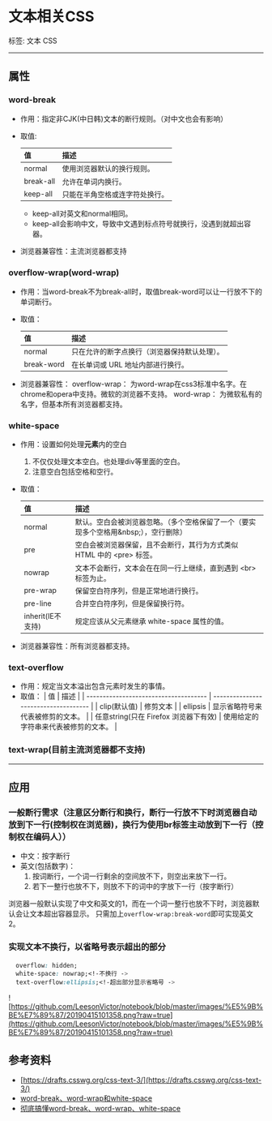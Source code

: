 # 文本相关CSS

标签: 文本 CSS

---

## 属性

### word-break

- 作用：指定非CJK(中日韩)文本的断行规则。（对中文也会有影响）
- 取值:
  
  | 值        | 描述                           |
  | --------- | ------------------------------ |
  | normal    | 使用浏览器默认的换行规则。     |
  | break-all | 允许在单词内换行。             |
  | keep-all  | 只能在半角空格或连字符处换行。 |

  - keep-all对英文和normal相同。
  - keep-all会影响中文，导致中文遇到标点符号就换行，没遇到就超出容器。
- 浏览器兼容性：主流浏览器都支持

### overflow-wrap(word-wrap)

- 作用：当word-break不为break-all时，取值break-word可以让一行放不下的单词断行。
- 取值：
  
  | 值         | 描述                                         |
  | ---------- | -------------------------------------------- |
  | normal     | 只在允许的断字点换行（浏览器保持默认处理）。 |
  | break-word | 在长单词或 URL 地址内部进行换行。            |

- 浏览器兼容性：
  overflow-wrap： 为word-wrap在css3标准中名字。在chrome和opera中支持。微软的浏览器不支持。
  word-wrap： 为微软私有的名字，但基本所有浏览器都支持。

### white-space

- 作用：设置如何处理**元素**内的空白
  1. 不仅仅处理文本空白。也处理div等里面的空白。
  2. 注意空白包括空格和空行。
- 取值：
  
  | 值                | 描述                                                                                  |
  | ----------------- | ------------------------------------------------------------------------------------- |
  | normal            | 默认。空白会被浏览器忽略。（多个空格保留了一个（要实现多个空格用\&nbsp;），空行删除） |
  | pre               | 空白会被浏览器保留，且不会断行，其行为方式类似 HTML 中的 \<pre> 标签。                |
  | nowrap            | 文本不会断行，文本会在在同一行上继续，直到遇到 \<br> 标签为止。                       |
  | pre-wrap          | 保留空白符序列，但是正常地进行换行。                                                  |
  | pre-line          | 合并空白符序列，但是保留换行符。                                                      |
  | inherit(IE不支持) | 规定应该从父元素继承 white-space 属性的值。                                           |

- 浏览器兼容性：所有浏览器都支持。

### text-overflow

- 作用：规定当文本溢出包含元素时发生的事情。
- 取值：
  | 值                                    | 描述                                 |
  | ------------------------------------- | ------------------------------------ |
  | clip(默认值)                          | 修剪文本                             |
  | ellipsis                              | 显示省略符号来代表被修剪的文本。     |
  | 任意string(只在 Firefox 浏览器下有效) | 使用给定的字符串来代表被修剪的文本。 |

### text-wrap(目前主流浏览器都不支持)

---

## 应用

### 一般断行需求（注意区分断行和换行，断行一行放不下时浏览器自动放到下一行(控制权在浏览器)，换行为使用br标签主动放到下一行（控制权在编码人））

- 中文：按字断行
- 英文(包括数字)：
  1. 按词断行，一个词一行剩余的空间放不下，则空出来放下一行。
  2. 若下一整行也放不下，则放不下的词中的字放下一行（按字断行）

浏览器一般默认实现了中文和英文的1，而在一个词一整行也放不下时，浏览器默认会让文本超出容器显示。
只需加上`overflow-wrap:break-word`即可实现英文2。

### 实现文本不换行，以省略号表示超出的部分

```css
  overflow: hidden;
  white-space: nowrap;<!-不换行 ->
  text-overflow:ellipsis;<!-超出部分显示省略号 ->
```

![https://github.com/LeesonVictor/notebook/blob/master/images/%E5%9B%BE%E7%89%87/20190415101358.png?raw=true](https://github.com/LeesonVictor/notebook/blob/master/images/%E5%9B%BE%E7%89%87/20190415101358.png?raw=true)

## 参考资料

- [https://drafts.csswg.org/css-text-3/](https://drafts.csswg.org/css-text-3/)
- [word-break、word-wrap和white-space](https://www.cnblogs.com/yingzi1028/p/6113066.html)
- [彻底搞懂word-break、word-wrap、white-space](https://www.cnblogs.com/dfyg-xiaoxiao/p/9640422.html)